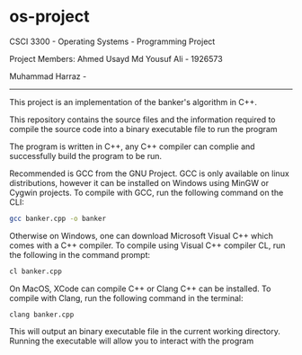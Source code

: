 # os-project
CSCI 3300 - Operating Systems - Programming Project

Project Members:
Ahmed Usayd Md Yousuf Ali - 1926573

Muhammad Harraz - 

<hr>
This project is an implementation of the banker's algorithm in C++.

This repository contains the source files and the information required to compile the source code into a binary executable file to run the program 

The program is written in C++, any C++ compiler can complie and successfully build the program to be run. 

Recommended is GCC from the GNU Project. 
GCC is only available on linux distributions, however it can be installed on Windows using MinGW or Cygwin projects. To compile with GCC, run the following command on the CLI:
```bash 
gcc banker.cpp -o banker
```

Otherwise on Windows, one can download Microsoft Visual C++ which comes with a C++ compiler. To compile using Visual C++ compiler CL, run the following in the command prompt:
```cmd
cl banker.cpp
```

On MacOS, XCode can compile C++ or Clang C++ can be installed. To compile with Clang, run the following command in the terminal:
```
clang banker.cpp
```

This will output an binary executable file in the current working directory. Running the executable will allow you to interact with the program

